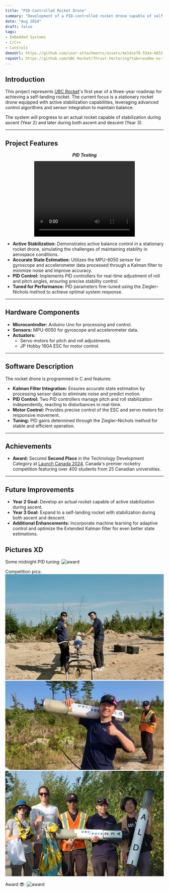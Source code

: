 ```yaml
---
title: "PID-Controlled Rocket Drone"
summary: "Development of a PID-controlled rocket drone capable of self-stabilization, utilizing an MPU-6050 sensor for real-time motion data processed through a Kalman filter and employing Ziegler–Nichols tuning for PID optimization."
date: "Aug 2024"
draft: false
tags:
- Embedded Systems
- C/C++
- Controls
demoUrl: https://github.com/user-attachments/assets/4e1dce70-534a-4832-8511-e38f3f89c90d
repoUrl: https://github.com/UBC-Rocket/Thrust-Vectoring?tab=readme-ov-file
---
```


## **Introduction**

This project represents [UBC Rocket](https://www.ubcrocket.com)'s first year of a three-year roadmap for achieving a self-landing rocket. The current focus is a stationary rocket drone equipped with active stabilization capabilities, leveraging advanced control algorithms and sensor integration to maintain balance. 

The system will progress to an actual rocket capable of stabilization during ascent (Year 2) and later during both ascent and descent (Year 3).

---

## **Project Features**

<div style="display: flex; flex-direction: column; align-items: center; justify-content: center; margin: 0; padding: 0;">
    <h5 style="margin: 0; padding: 0; line-height: 1.2;">PID Testing</h5>
    <video width="320" height="240" controls style="margin-top: 10px;">
        <source src="/images/IMG_1628.mov" type="video/mp4">
    </video>
</div>

- **Active Stabilization:** Demonstrates active balance control in a stationary rocket drone, simulating the challenges of maintaining stability in aerospace conditions.  
- **Accurate State Estimation:** Utilizes the MPU-6050 sensor for gyroscope and accelerometer data processed through a Kalman filter to minimize noise and improve accuracy.  
- **PID Control:** Implements PID controllers for real-time adjustment of roll and pitch angles, ensuring precise stability control.  
- **Tuned for Performance:** PID parameters fine-tuned using the Ziegler–Nichols method to achieve optimal system response.  

---

## **Hardware Components**

- **Microcontroller:** Arduino Uno for processing and control.  
- **Sensors:** MPU-6050 for gyroscope and accelerometer data.  
- **Actuators:**
  - Servo motors for pitch and roll adjustments.  
  - JP Hobby 160A ESC for motor control.  

---

## **Software Description**

The rocket drone is programmed in C and features:  
- **Kalman Filter Integration:** Ensures accurate state estimation by processing sensor data to eliminate noise and predict motion.  
- **PID Control:** Two PID controllers manage pitch and roll stabilization independently, reacting to disturbances in real-time.  
- **Motor Control:** Provides precise control of the ESC and servo motors for responsive movement.  
- **Tuning:** PID gains determined through the Ziegler–Nichols method for stable and efficient operation.  

---

## **Achievements**

- **Award:** Secured **Second Place** in the Technology Development Category at [Launch Canada 2024](https://www.launchcanada.org), Canada's premier rocketry competition featuring over 400 students from 25 Canadian universities.

---

## **Future Improvements**

- **Year 2 Goal:** Develop an actual rocket capable of active stabilization during ascent.  
- **Year 3 Goal:** Expand to a self-landing rocket with stabilization during both ascent and descent.  
- **Additional Enhancements:** Incorporate machine learning for adaptive control and optimize the Extended Kalman filter for even better state estimations.  

## Pictures XD
Some midnight PID tuning:
<img src="/images/IMG_1624.jpeg" alt="award" style="height: 700px">

Competition pics:
![pose](./DSCF36944.jpeg)
![pose2](./IMG_1715.jpeg)
![pose3](./DSC_0074.jpeg)

Award 😎:
<img src="/images/IMG_6924.jpeg" alt="award" style="height: 600px">

